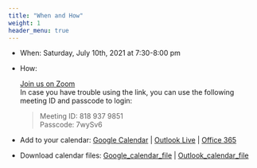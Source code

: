 ```yaml
---
title: "When and How"
weight: 1
header_menu: true
---
```


* When: Saturday, July 10th, 2021 at 7:30-8:00 pm

* How: 
    <!-- [Join us in this online streaming event](https://www.youtube.com/channel/UC7UZEHXdMH0Y3DwmdzITyow/live) -->
    [Join us on Zoom](https://us04web.zoom.us/j/8189379851?pwd=WTY4ajJRL05hVmVBSjEySGVNS2c4UT09)  
    In case you have trouble using the link, you can use the following meeting ID and passcode to login:
    > Meeting ID: 818 937 9851   
    > Passcode: 7wySv6


* Add to your calendar: 
     [Google Calendar](https://calendar.google.com/calendar/render?action=TEMPLATE&dates=20210710T233000Z%2F20210711T000000Z&details=Please%20come%20join%20us%20on-line%20to%20consider%20this%20topic%20together.%20Join%20us%20on%20Zoom-%0Ahttps%3A%2F%2Fus04web.zoom.us%2Fj%2F8189379851%3Fpwd%3DWTY4ajJRL05hVmVBSjEySGVNS2c4UT09%0A%0A%20%20%20%20In%20case%20you%20have%20trouble%20using%20the%20link%2C%20you%20can%20use%20the%20following%20meeting%20ID%20and%20passcode%20to%20login%3A%0A%20%20%20%20%3E%20Meeting%20ID%3A%20818%20937%209851%20%20%20%0A%20%20%20%20%3E%20Passcode%3A%207wySv6%0A%0AMore%20details%20can%20be%20found%20at%3A%20http%3A%2F%2Fwww.cbmministry.org%2Fevents%2Fgospel%2F2021%2F2021-07-10%2FEnglish%2F&location=Zoom&text=Love%20and%20a%20Good%20Conscience%3A%20How%20important%20are%20these%20to%20you%3F) | 
     [Outlook Live](https://outlook.live.com/calendar/0/deeplink/compose?body=Please%20come%20join%20us%20on-line%20to%20consider%20this%20topic%20together.%20Join%20us%20on%20Zoom-%0Ahttps%3A%2F%2Fus04web.zoom.us%2Fj%2F8189379851%3Fpwd%3DWTY4ajJRL05hVmVBSjEySGVNS2c4UT09%0A%0A%20%20%20%20In%20case%20you%20have%20trouble%20using%20the%20link%2C%20you%20can%20use%20the%20following%20meeting%20ID%20and%20passcode%20to%20login%3A%0A%20%20%20%20%3E%20Meeting%20ID%3A%20818%20937%209851%20%20%20%0A%20%20%20%20%3E%20Passcode%3A%207wySv6%0A%0AMore%20details%20can%20be%20found%20at%3A%20http%3A%2F%2Fwww.cbmministry.org%2Fevents%2Fgospel%2F2021%2F2021-07-10%2FEnglish%2F&enddt=2021-07-11T00%3A00%3A00%2B00%3A00&location=Zoom&path=%2Fcalendar%2Faction%2Fcompose&rru=addevent&startdt=2021-07-10T23%3A30%3A00%2B00%3A00&subject=Love%20and%20a%20Good%20Conscience%3A%20How%20important%20are%20these%20to%20you%3F) |
     [Office 365](https://outlook.office.com/calendar/0/deeplink/compose?body=Please%20come%20join%20us%20on-line%20to%20consider%20this%20topic%20together.%20Join%20us%20on%20Zoom-%0Ahttps%3A%2F%2Fus04web.zoom.us%2Fj%2F8189379851%3Fpwd%3DWTY4ajJRL05hVmVBSjEySGVNS2c4UT09%0A%0A%20%20%20%20In%20case%20you%20have%20trouble%20using%20the%20link%2C%20you%20can%20use%20the%20following%20meeting%20ID%20and%20passcode%20to%20login%3A%0A%20%20%20%20%3E%20Meeting%20ID%3A%20818%20937%209851%20%20%20%0A%20%20%20%20%3E%20Passcode%3A%207wySv6%0A%0AMore%20details%20can%20be%20found%20at%3A%20http%3A%2F%2Fwww.cbmministry.org%2Fevents%2Fgospel%2F2021%2F2021-07-10%2FEnglish%2F&enddt=2021-07-11T00%3A00%3A00%2B00%3A00&location=Zoom&path=%2Fcalendar%2Faction%2Fcompose&rru=addevent&startdt=2021-07-10T23%3A30%3A00%2B00%3A00&subject=Love%20and%20a%20Good%20Conscience%3A%20How%20important%20are%20these%20to%20you%3F)

* Download calendar files:
    [Google_calendar_file](calendar/google_calendar.ics) |
    [Outlook_calendar_file](calendar/outlook_calendar.ics)